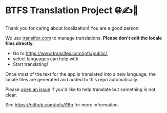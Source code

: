 # BTFS Translation Project  🌐✍️🖖

Thank you for caring about localization! You are a good person.

We use [transifex.com](https://www.transifex.com/ipfs/public/) to manage translations. **Please don't edit the locale files directly.**

- Go to https://www.transifex.com/ipfs/public/,
- select languages can help with
- Start translating!

Once most of the text for the app is translated into a new language, the locale files are generated and added to this repo automatically.

Please [open an issue](https://github.com/ipfs-shipyard/ipfs-webui/issues/new) if you'd like to help translate but something is not clear.

See https://github.com/ipfs/i18n for more information.
